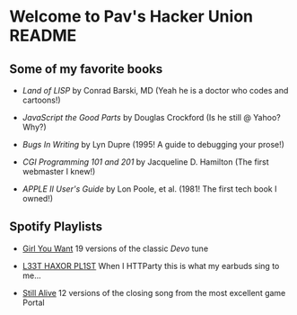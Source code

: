 # Welcome to Pav's Hacker Union README

## Some of my favorite books

* _Land of LISP_ by Conrad Barski, MD 
(Yeah he is a doctor who codes and cartoons!)

* _JavaScript the Good Parts_ by Douglas Crockford
(Is he still @ Yahoo? Why?)

* _Bugs In Writing_ by Lyn Dupre
(1995! A guide to debugging your prose!)

* _CGI Programming 101 and 201_ by Jacqueline D. Hamilton 
(The first webmaster I knew!)

* _APPLE II User's Guide_ by Lon Poole, et al. 
(1981! The first tech book I owned!)
 
## Spotify Playlists

* [Girl You Want](https://open.spotify.com/user/jpavley/playlist/0BOmvmeUoGtWKV490aqEGK)
19 versions of the classic _Devo_ tune

* [L33T HAXOR PL1ST](https://open.spotify.com/user/jpavley/playlist/5z0TqGpYNa0u7Ra5DSAuPw)
When I HTTParty this is what my earbuds sing to me...

* [Still Alive](https://open.spotify.com/user/jpavley/playlist/1wDoRVKyBStbznLdKDXTsN)
12 versions of the closing song from the most excellent game Portal



